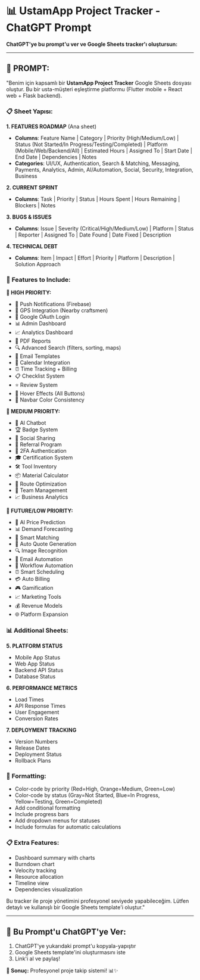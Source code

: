 # 📊 UstamApp Project Tracker - ChatGPT Prompt

**ChatGPT'ye bu prompt'u ver ve Google Sheets tracker'ı oluştursun:**

---

## 🎯 PROMPT:

"Benim için kapsamlı bir **UstamApp Project Tracker** Google Sheets dosyası oluştur. Bu bir usta-müşteri eşleştirme platformu (Flutter mobile + React web + Flask backend).

### 📋 **Sheet Yapısı:**

**1. FEATURES ROADMAP** (Ana sheet)
- **Columns**: Feature Name | Category | Priority (High/Medium/Low) | Status (Not Started/In Progress/Testing/Completed) | Platform (Mobile/Web/Backend/All) | Estimated Hours | Assigned To | Start Date | End Date | Dependencies | Notes
- **Categories**: UI/UX, Authentication, Search & Matching, Messaging, Payments, Analytics, Admin, AI/Automation, Social, Security, Integration, Business

**2. CURRENT SPRINT** 
- **Columns**: Task | Priority | Status | Hours Spent | Hours Remaining | Blockers | Notes

**3. BUGS & ISSUES**
- **Columns**: Issue | Severity (Critical/High/Medium/Low) | Platform | Status | Reporter | Assigned To | Date Found | Date Fixed | Description

**4. TECHNICAL DEBT**
- **Columns**: Item | Impact | Effort | Priority | Platform | Description | Solution Approach

### 🚀 **Features to Include:**

**🎯 HIGH PRIORITY:**
- 🔔 Push Notifications (Firebase)
- 📍 GPS Integration (Nearby craftsmen)
- 🔐 Google OAuth Login
- 📊 Admin Dashboard
- 📈 Analytics Dashboard
- 📄 PDF Reports
- 🔍 Advanced Search (filters, sorting, maps)
- 📧 Email Templates
- 📅 Calendar Integration
- ⏰ Time Tracking + Billing
- 📋 Checklist System
- ⭐ Review System
- 🎨 Hover Effects (All Buttons)
- 🎨 Navbar Color Consistency

**🤖 MEDIUM PRIORITY:**
- 🤖 AI Chatbot
- 🏆 Badge System
- 📱 Social Sharing
- 👥 Referral Program
- 🔐 2FA Authentication
- 🎓 Certification System
- 🛠️ Tool Inventory
- 📦 Material Calculator
- 🚗 Route Optimization
- 💼 Team Management
- 📈 Business Analytics

**🌟 FUTURE/LOW PRIORITY:**
- 🔮 AI Price Prediction
- 📊 Demand Forecasting
- 🎯 Smart Matching
- 📝 Auto Quote Generation
- 🔍 Image Recognition
- 📧 Email Automation
- 🔄 Workflow Automation
- ⏰ Smart Scheduling
- 💳 Auto Billing
- 🎮 Gamification
- 📈 Marketing Tools
- 💰 Revenue Models
- 🌐 Platform Expansion

### 📊 **Additional Sheets:**

**5. PLATFORM STATUS**
- Mobile App Status
- Web App Status  
- Backend API Status
- Database Status

**6. PERFORMANCE METRICS**
- Load Times
- API Response Times
- User Engagement
- Conversion Rates

**7. DEPLOYMENT TRACKING**
- Version Numbers
- Release Dates
- Deployment Status
- Rollback Plans

### 🎨 **Formatting:**
- Color-code by priority (Red=High, Orange=Medium, Green=Low)
- Color-code by status (Gray=Not Started, Blue=In Progress, Yellow=Testing, Green=Completed)
- Add conditional formatting
- Include progress bars
- Add dropdown menus for statuses
- Include formulas for automatic calculations

### 📋 **Extra Features:**
- Dashboard summary with charts
- Burndown chart
- Velocity tracking
- Resource allocation
- Timeline view
- Dependencies visualization

Bu tracker ile proje yönetimini profesyonel seviyede yapabileceğim. Lütfen detaylı ve kullanışlı bir Google Sheets template'i oluştur."

---

## 🎯 **Bu Prompt'u ChatGPT'ye Ver:**

1. ChatGPT'ye yukarıdaki prompt'u kopyala-yapıştır
2. Google Sheets template'ini oluşturmasını iste
3. Link'i al ve paylaş!

**🚀 Sonuç:** Profesyonel proje takip sistemi! 📊✨